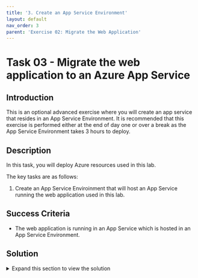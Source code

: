 ```yaml
---
title: '3. Create an App Service Environment'
layout: default
nav_order: 3
parent: 'Exercise 02: Migrate the Web Application'
---
```


# Task 03 - Migrate the web application to an Azure App Service

## Introduction

This is an optional advanced exercise where you will create an app service that resides in an App Service Environment.
It is recommended that this exercise is performed either at the end of day one or over a break as the App Service Environment takes 3 hours to deploy.

## Description

In this task, you will deploy Azure resources used in this lab.

The key tasks are as follows:

1. Create an App Service Enviroinment that will host an App Service running the web application used in this lab. 

## Success Criteria

* The web application is running in an App Service which is hosted in an App Service Environment.

## Solution

<details markdown="block">
<summary>Expand this section to view the solution</summary>

1. Go to the **Azure Portal**.

At the top of the Azure Portal, select the **Cloud Shell** icon to open up the Azure Cloud Shell.

![Cloud Shell icon is highlighted.](../../resources/images/lab02_02_AzureCloudShell.png "Cloud Shell icon")

1. Within the **Cloud Shell**, enter the following commands - which will setup a new subnet to run the App Service Environment in.
    1. Run these commands substituting your own values - replacing the variables **terrafirmname**, **resourcegroupname** with your own `resourcegroup` and `terrafirm` name.

    ``` bash
    # Example names have been provided - replace with your own
    export terrafirmname=terrafirmjhw
    export resourcegroupname=az-techexcel-linux
    az network vnet subnet create --name app-service --resource-group $resourcegroupname --vnet-name $terrafirmname-spoke-vnet --address-prefixes "10.2.1.0/24"
    az network vnet subnet update --delegations "Microsoft.Web/hostingEnvironments" --name app-service --resource-group $resourcegroupname --vnet-name $terrafirmname-spoke-vnet
    ```

1. You will now run this command which can take up to 3 hours to complete. Your cloud shell session may timeout - at which point just track the status of the app service environment in the portal. It will have a status of **Preparing** which will change to **Ready** when the deployment has completed.

    >Note: if you have started a new cloud shell then export the variables you did in the previous step.

     ```bash
         az appservice ase create -n ase-$terrafirmname-001 -g $resourcegroupname --vnet-name $terrafirmname-spoke-vnet --subnet app-service --virtual-ip-type External --kind asev3
    ```

    ![Provisioning Status of ASE deployment when completed.](../../resources/images/lab02_03_ASE_State.png "ASE Ready")

1. When the App Service Environment has been deployed, you will now create an App Service Plan which will host the App Service. Run this command to create the App Service Plan.

    >Note: if you have started a new cloud shell then export the variables you did in the previous step.

    ```bash
    az appservice plan create -g $resourcegroupname -n asp-$terrafirmname-001 --app-service-environment ase-$terrafirmname-001 --sku I1V2 --is-linux    
    ```

1. When the App Service Plan has deployed, you can now deploy the App Service by running this command.

    >Note: if you have started a new cloud shell then export the variables you did in the previous step.

    ```bash
    export terrafirmnameapp="${terrafirmname}app"
    az webapp create --resource-group $resourcegroupname --plan asp-$terrafirmname-001 --name $terrafirmnameapp --runtime "PHP|8.3"
    ```

You will now use the Advanced Tools in the App Service to configure the web app.

1. In the **Azure Portal**, navigate to the **Resource Group** that you created for this lab, then select the App Service you have created.

    ![Selecting the App Service which will host the web application](../../resources/images/lab02_03_AppService.png "App Service")

1. In the left hand pane browse to **Development Tools** and click on **Advanced Tools** then click **Go -->**

    ![Selecting the Dev Tools in the App Service](../../resources/images/lab02_03_AppService_DEVTools.png "App Service Dev Tools")

1. This will open a new tab hosting the Kudu tools - you will click on the SSH icon to open a remote SSH session to the App Service.

    ![Selecting SSH in a Kudu session hosted in the App Service](../../resources/images/lab02_03_AppService_DEVTools_SSH.png "SSH Session in Kudu")

1. This will start a SSH session to the App Service:

    ![Starting a SSH session for the App Service](../../resources/images/lab02_03_AppService_DEVTools_SSH_Session.png "SSH Session")

1. Run these commands to configure the web application to use the PostgreSQL Database.

    ```bash
    apt install git-all -y
    git clone https://github.com/microsoft/TechExcel-Migrate-Linux-workloads.git
    cp TechExcel-Migrate-Linux-workloads/resources/deployment/onprem/webapp/orders.php site/wwwroot/orders.php
    nano site/wwwroot/orders.php
    ```

1. This will install the git utility, clone the web application, copy the PHP file into the correct location for a web service hosted in an App Service in Azure and finally bring up the nano editor so that you can edit the `orders.php` file.

1. You will edit the **host** entry and enter the **IPAddress** for the **Azure Database for PostgreSQL Flexible Server** instance that was previously created and configured in previous steps.

    ![orders.php file with database connection details set.](../../resources/images/lab02_02_OrdersPhPWithMigratedServer.png "orders.php file")

1. To save the file, press `^X` (ctrl-X) to exit the editor, press `Y` to save the modified buffer, then press **Enter** to write the changes to the file.

1. Go back to the **Azure Portal** navigate to the **Resource Group** that you created for this lab, then select the App Service you have created.

1. Select the App Service and find the default domain that it is hosting:

    ![Default domain for the App Service](../../resources/images/lab02_03_AppService_DefaultDomain.png "Default domain")

1. Copy the value and paste into a browser, be sure to use `http://` since the web application is not currently configured for TLS/SSL.

    ```text
    http://<default domain>
    ```

1. This will bring up the default web page for an Azure App Service hosting a web application:

    ![Default document for the App Service](../../resources/images/lab02_03_AppService_DefaultDocument.png "Default document")

1. Now put `orders.php` on the end of the URL to validate the web application is configured and running. You should get a page looking like this:

    ![Web Application running in an App Service connected to Azure Database for PosgreSQL - Flexible Server](../../resources/images/lab02_03_WebApplication_AppService_AzurePG.png "Web Application Validated")

**Congratulations!!** You have migrated an on-premises PosgreSQL Database to Azure Database for PostgreSQL. You have also have migrated the web application from another on-premises server to hosting it in an Azure App Service running securely across a virtual network in an App Service Environment.

Normally this would mean you would also shutdown the on-premises application server, but you will use that server in the next exercises to simulate various ways to secure servers in Azure.

</details>
